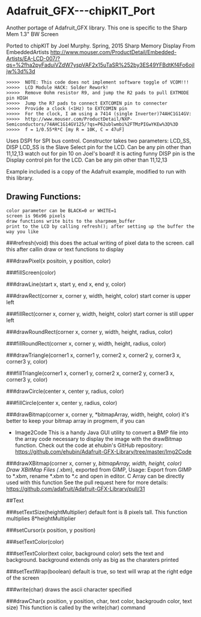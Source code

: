 # Adafruit_GFX---chipKIT_Port
Another portage of Adafruit_GFX library. This one is specific to the Sharp Mem 1.3" BW Screen

Ported to chipKIT by Joel Murphy. Spring, 2015
    Sharp Memory Display From EmbeddedArtists
    http://www.mouser.com/ProductDetail/Embedded-Artists/EA-LCD-007/?qs=%2fha2pyFaduiVZdW7yspVAF2x15uTaSR%252by3ES49YFBdtKf4Fo6ojIjw%3d%3d

    >>>>>  NOTE: This code does not implement software toggle of VCOM!!!
    >>>>>  LCD Module HACK: Solder Rework! 
    >>>>>  Remove 0ohm resistor R9, and jump the R2 pads to pull EXTMODE pin HIGH
    >>>>>  Jump the R7 pads to connect EXTCOMIN pin to connecter
    >>>>>  Provide a clock (<1Hz) to EXTCOMIN pin
    >>>>>  For the clock, I am using a 7414 (single Inverter)74AHC1G14GV:
    >>>>>  http://www.mouser.com/ProductDetail/NXP-Semiconductors/74AHC1G14GV125/?qs=P62ublwmbi%2FTMzPIGwYKEw%3D%3D
    >>>>>  f = 1/0.55*R*C [my R = 10K, C = 47uF]

Uses DSPI for SPI bus control.
Constructor takes two parameters: LCD_SS, DISP
  LCD_SS is the Slave Select pin for the LCD. Can be any pin other than 11,12,13
    watch out for pin 10 on Joel's board! it is acting funny
  DISP pin is the Display control pin for the LCD. Can be any pin other than 11,12,13
  
Example included is a copy of the Adafruit example, modified to run with this library.

## Drawing Functions:
    color parameter can be BLACK=0 or WHITE=1
    screen is 96x96 pixels
    draw functions write bits to the sharpmem_buffer
    print to the LCD by calling refresh(); after setting up the buffer the way you like
    
###refresh(void)
this does the actual writing of pixel data to the screen. call this after callin draw or text functions to display

###drawPixel(x positoin, y position, color)

###fillScreen(color)

###drawLine(start x, start y, end x, end y, color)

###drawRect(corner x, corner y, width, height, color)
start corner is upper left

###fillRect(corner x, corner y, width, height, color)
start corner is still upper left

###drawRoundRect(corner x, corner y, width, height, radius, color)

###fillRoundRect(corner x, corner y, width, height, radius, color)

###drawTriangle(corner1 x, corner1 y, corner2 x, corner2 y, corner3 x, corner3 y, color)

###fillTriangle(corner1 x, corner1 y, corner2 x, corner2 y, corner3 x, corner3 y, color)

###drawCircle(center x, center y, radius, color)

###fillCircle(center x, center y, radius, color)

###drawBitmap(corner x, corner y, *bitmapArray, width, height, color)
it's better to keep your bitmap array in progmem, if you can
-  Image2Code
This is a handy Java GUI utility to convert a BMP file into the array code necessary to display the image with the drawBitmap function.  Check out the code at ehubin's GitHub repository:
     https://github.com/ehubin/Adafruit-GFX-Library/tree/master/Img2Code

###drawXBitmap(corner x, corner y, *bitmapArray, width, height, color)
Draw XBitMap Files (*.xbm), exported from GIMP,
Usage: Export from GIMP to *.xbm, rename *.xbm to *.c and open in editor.
C Array can be directly used with this function
See the pull request here for more details:
     https://github.com/adafruit/Adafruit-GFX-Library/pull/31
     
##Text

###setTextSize(heightMultiplier)
default font is 8 pixels tall. This function multiplies 8*heightMultiplier

###setCursor(x position, y position)

###setTextColor(color)

###setTextColor(text color, background color)
sets the text and background. background extends only as big as the charaters printed

###setTextWrap(boolean)
default is true, so text will wrap at the right edge of the screen

###write(char)
draws the ascii character specified

###drawChar(x position, y position, char, text color, backgroudn color, text size)
This function is called by the write(char) command

